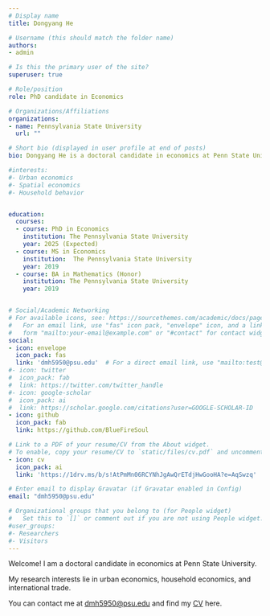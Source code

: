 ```yaml
---
# Display name
title: Dongyang He

# Username (this should match the folder name)
authors:
- admin

# Is this the primary user of the site?
superuser: true

# Role/position
role: PhD candidate in Economics

# Organizations/Affiliations
organizations:
- name: Pennsylvania State University
  url: ""

# Short bio (displayed in user profile at end of posts)
bio: Dongyang He is a doctoral candidate in economics at Penn State University. Dongyang He has research interests in urban economics, spatial economics, and household behavior. 

#interests:
#- Urban economics
#- Spatial economics
#- Household behavior


education:
  courses:
  - course: PhD in Economics
    institution: The Pennsylvania State University
    year: 2025 (Expected)
  - course: MS in Economics
    institution:  The Pennsylvania State University
    year: 2019 
  - course: BA in Mathematics (Honor)
    institution: The Pennsylvania State University
    year: 2019


# Social/Academic Networking
# For available icons, see: https://sourcethemes.com/academic/docs/page-builder/#icons
#   For an email link, use "fas" icon pack, "envelope" icon, and a link in the
#   form "mailto:your-email@example.com" or "#contact" for contact widget.
social:
- icon: envelope
  icon_pack: fas
  link: 'dmh5950@psu.edu'  # For a direct email link, use "mailto:test@example.org".
#- icon: twitter
#  icon_pack: fab
#  link: https://twitter.com/twitter_handle
#- icon: google-scholar
#  icon_pack: ai
#  link: https://scholar.google.com/citations?user=GOOGLE-SCHOLAR-ID
- icon: github
  icon_pack: fab
  link: https://github.com/BlueFireSoul

# Link to a PDF of your resume/CV from the About widget.
# To enable, copy your resume/CV to `static/files/cv.pdf` and uncomment the lines below.
- icon: cv
  icon_pack: ai
  link: 'https://1drv.ms/b/s!AtPmMn06RCYNhJgAwQrETdjHwGooHA?e=AqSwzq'

# Enter email to display Gravatar (if Gravatar enabled in Config)
email: "dmh5950@psu.edu"

# Organizational groups that you belong to (for People widget)
#   Set this to `[]` or comment out if you are not using People widget.
#user_groups:
#- Researchers
#- Visitors
---
```


Welcome! I am a doctoral candidate in economics at Penn State University. 

My research interests lie in urban economics, household economics, and international trade.

You can contact me at dmh5950@psu.edu and find my [CV](https://1drv.ms/b/s!AtPmMn06RCYNhJgAwQrETdjHwGooHA?e=AqSwzq) here. 
